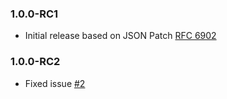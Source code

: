 ### 1.0.0-RC1
  * Initial release based on JSON Patch [RFC 6902](http://tools.ietf.org/html/rfc6902)

### 1.0.0-RC2
  * Fixed issue [#2](https://github.com/raphaelstolt/php-jsonpatch/issues/2)

